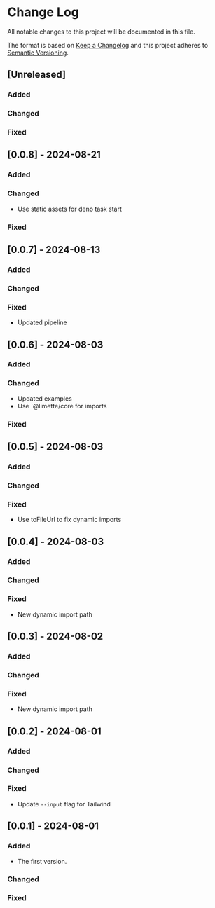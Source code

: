 # Change Log

All notable changes to this project will be documented in this file.

The format is based on [Keep a Changelog](http://keepachangelog.com/)
and this project adheres to [Semantic Versioning](http://semver.org/).

## [Unreleased]

### Added

### Changed

### Fixed

## [0.0.8] - 2024-08-21

### Added

### Changed

- Use static assets for deno task start

### Fixed

## [0.0.7] - 2024-08-13

### Added

### Changed

### Fixed

- Updated pipeline

## [0.0.6] - 2024-08-03

### Added

### Changed

- Updated examples
- Use `@limette/core for imports

### Fixed

## [0.0.5] - 2024-08-03

### Added

### Changed

### Fixed

- Use toFileUrl to fix dynamic imports

## [0.0.4] - 2024-08-03

### Added

### Changed

### Fixed

- New dynamic import path

## [0.0.3] - 2024-08-02

### Added

### Changed

### Fixed

- New dynamic import path

## [0.0.2] - 2024-08-01

### Added

### Changed

### Fixed

- Update `--input` flag for Tailwind

## [0.0.1] - 2024-08-01

### Added

- The first version.

### Changed

### Fixed
